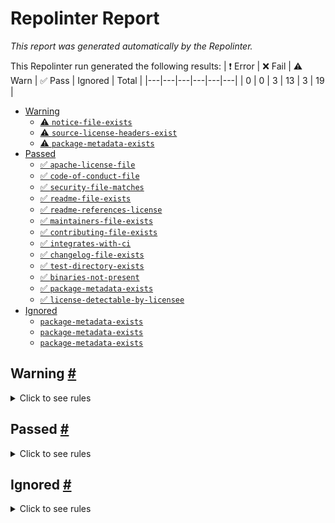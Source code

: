 # Repolinter Report

*This report was generated automatically by the Repolinter.*

This Repolinter run generated the following results:
| ❗  Error | ❌  Fail | ⚠️  Warn | ✅  Pass | Ignored | Total |
|---|---|---|---|---|---|
| 0 | 0 | 3 | 13 | 3 | 19 |

- [Warning](#user-content-warning)
  - [⚠️ `notice-file-exists`](#user-content--notice-file-exists)
  - [⚠️ `source-license-headers-exist`](#user-content--source-license-headers-exist)
  - [⚠️ `package-metadata-exists`](#user-content--package-metadata-exists)
- [Passed](#user-content-passed)
  - [✅ `apache-license-file`](#user-content--apache-license-file)
  - [✅ `code-of-conduct-file`](#user-content--code-of-conduct-file)
  - [✅ `security-file-matches`](#user-content--security-file-matches)
  - [✅ `readme-file-exists`](#user-content--readme-file-exists)
  - [✅ `readme-references-license`](#user-content--readme-references-license)
  - [✅ `maintainers-file-exists`](#user-content--maintainers-file-exists)
  - [✅ `contributing-file-exists`](#user-content--contributing-file-exists)
  - [✅ `integrates-with-ci`](#user-content--integrates-with-ci)
  - [✅ `changelog-file-exists`](#user-content--changelog-file-exists)
  - [✅ `test-directory-exists`](#user-content--test-directory-exists)
  - [✅ `binaries-not-present`](#user-content--binaries-not-present)
  - [✅ `package-metadata-exists`](#user-content--package-metadata-exists)
  - [✅ `license-detectable-by-licensee`](#user-content--license-detectable-by-licensee)
- [Ignored](#user-content-ignored)
  - [`package-metadata-exists`](#user-content-package-metadata-exists)
  - [`package-metadata-exists`](#user-content-package-metadata-exists)
  - [`package-metadata-exists`](#user-content-package-metadata-exists)

## Warning <a href="#user-content-warning" id="warning">#</a>

<details>
<summary>Click to see rules</summary>

### ⚠️ `notice-file-exists` <a href="#user-content--notice-file-exists" id="-notice-file-exists">#</a>

Did not find a file matching the specified patterns. (`NOTICE*`).

### ⚠️ `source-license-headers-exist` <a href="#user-content--source-license-headers-exist" id="-source-license-headers-exist">#</a>

Below is a list of files or patterns that failed:

- `packages/caliper-cli/caliper.js`: The first 7 lines do not contain the pattern(s): Copyright.
- `packages/caliper-cli/index.js`: The first 7 lines do not contain the pattern(s): Copyright.
- `packages/caliper-core/index.js`: The first 7 lines do not contain the pattern(s): Copyright.
- `packages/caliper-ethereum/index.js`: The first 7 lines do not contain the pattern(s): Copyright.
- `packages/caliper-fabric/index.js`: The first 7 lines do not contain the pattern(s): Copyright.
- `packages/caliper-fisco-bcos/index.js`: The first 7 lines do not contain the pattern(s): Copyright.
- `packages/caliper-gui-server/app.js`: The first 7 lines do not contain the pattern(s): Copyright.
- `packages/caliper-publish/publish.js`: The first 7 lines do not contain the pattern(s): Copyright.
- `packages/caliper-cli/lib/bindCommand.js`: The first 7 lines do not contain the pattern(s): Copyright.
- `packages/caliper-cli/lib/launchCommand.js`: The first 7 lines do not contain the pattern(s): Copyright.
- `packages/caliper-cli/lib/unbindCommand.js`: The first 7 lines do not contain the pattern(s): Copyright.
- `packages/caliper-ethereum/lib/connectorFactory.js`: The first 7 lines do not contain the pattern(s): Copyright.
- `packages/caliper-ethereum/lib/ethereum-connector.js`: The first 7 lines do not contain the pattern(s): Copyright.
- `packages/caliper-fabric/lib/FabricConnectorContext.js`: The first 7 lines do not contain the pattern(s): Copyright.
- `packages/caliper-fabric/lib/FabricConnectorFactory.js`: The first 7 lines do not contain the pattern(s): Copyright.
- `packages/caliper-fabric/test/FabricConnectorFactory.js`: The first 7 lines do not contain the pattern(s): Copyright.
- `packages/caliper-fisco-bcos/lib/channelPromise.js`: The first 7 lines do not contain the pattern(s): Copyright.
- `packages/caliper-fisco-bcos/lib/common.js`: The first 7 lines do not contain the pattern(s): Copyright.
- `packages/caliper-fisco-bcos/lib/connectorFactory.js`: The first 7 lines do not contain the pattern(s): Copyright.
- `packages/caliper-fisco-bcos/lib/fiscoBcos-connector.js`: The first 7 lines do not contain the pattern(s): Copyright.
- `packages/caliper-fisco-bcos/lib/fiscoBcosApi.js`: The first 7 lines do not contain the pattern(s): Copyright.
- `packages/caliper-fisco-bcos/lib/generateRawTransactions.js`: The first 7 lines do not contain the pattern(s): Copyright.
- `packages/caliper-fisco-bcos/lib/installSmartContract.js`: The first 7 lines do not contain the pattern(s): Copyright.
- `packages/caliper-fisco-bcos/lib/invokeSmartContract.js`: The first 7 lines do not contain the pattern(s): Copyright.
- `packages/caliper-fisco-bcos/lib/sendRawTransactions.js`: The first 7 lines do not contain the pattern(s): Copyright.
- `packages/caliper-gui-dashboard/src/index.js`: The first 7 lines do not contain the pattern(s): Copyright.
- `packages/caliper-gui-dashboard/src/routes.js`: The first 7 lines do not contain the pattern(s): Copyright.
- `packages/caliper-gui-server/src/gui-caliper-flow.js`: The first 7 lines do not contain the pattern(s): Copyright.
- `packages/caliper-gui-server/test/random-gen-test.js`: The first 7 lines do not contain the pattern(s): Copyright.
- `packages/caliper-publish/lib/dockerCommand.js`: The first 7 lines do not contain the pattern(s): Copyright.
- `packages/caliper-publish/lib/npmCommand.js`: The first 7 lines do not contain the pattern(s): Copyright.
- `packages/caliper-publish/lib/verdaccio.js`: The first 7 lines do not contain the pattern(s): Copyright.
- `packages/caliper-publish/lib/version.js`: The first 7 lines do not contain the pattern(s): Copyright.
- `packages/caliper-tests-integration/besu_tests/open.js`: The first 7 lines do not contain the pattern(s): Copyright.
- `packages/caliper-tests-integration/besu_tests/query.js`: The first 7 lines do not contain the pattern(s): Copyright.
- `packages/caliper-tests-integration/besu_tests/store.js`: The first 7 lines do not contain the pattern(s): Copyright.
- `packages/caliper-tests-integration/besu_tests/transfer.js`: The first 7 lines do not contain the pattern(s): Copyright.
- `packages/caliper-tests-integration/ethereum_tests/open.js`: The first 7 lines do not contain the pattern(s): Copyright.
- `packages/caliper-tests-integration/ethereum_tests/query.js`: The first 7 lines do not contain the pattern(s): Copyright.
- `packages/caliper-tests-integration/ethereum_tests/transfer.js`: The first 7 lines do not contain the pattern(s): Copyright.
- `packages/caliper-tests-integration/fabric_docker_distributed_tests/init.js`: The first 7 lines do not contain the pattern(s): Copyright.
- `packages/caliper-tests-integration/fabric_docker_distributed_tests/query.js`: The first 7 lines do not contain the pattern(s): Copyright.
- `packages/caliper-tests-integration/fabric_docker_local_tests/init.js`: The first 7 lines do not contain the pattern(s): Copyright.
- `packages/caliper-tests-integration/fabric_docker_local_tests/query.js`: The first 7 lines do not contain the pattern(s): Copyright.
- `packages/caliper-tests-integration/fabric_tests/init.js`: The first 7 lines do not contain the pattern(s): Copyright.
- `packages/caliper-tests-integration/fabric_tests/initByChannel.js`: The first 7 lines do not contain the pattern(s): Copyright.
- `packages/caliper-tests-integration/fabric_tests/query.js`: The first 7 lines do not contain the pattern(s): Copyright.
- `packages/caliper-tests-integration/fabric_tests/queryByChannel.js`: The first 7 lines do not contain the pattern(s): Copyright.
- `packages/caliper-tests-integration/fisco-bcos_tests/get.js`: The first 7 lines do not contain the pattern(s): Copyright.
- `packages/caliper-tests-integration/fisco-bcos_tests/set.js`: The first 7 lines do not contain the pattern(s): Copyright.
- `packages/caliper-cli/lib/launch/launchManagerCommand.js`: The first 7 lines do not contain the pattern(s): Copyright.
- `packages/caliper-cli/lib/launch/launchWorkerCommand.js`: The first 7 lines do not contain the pattern(s): Copyright.
- `packages/caliper-cli/lib/lib/bindCommon.js`: The first 7 lines do not contain the pattern(s): Copyright.
- `packages/caliper-core/lib/manager/caliper-engine.js`: The first 7 lines do not contain the pattern(s): Copyright.
- `packages/caliper-core/lib/worker/caliper-worker.js`: The first 7 lines do not contain the pattern(s): Copyright.
- `packages/caliper-core/lib/worker/worker-message-handler.js`: The first 7 lines do not contain the pattern(s): Copyright.
- `packages/caliper-core/test/core/connector-base.js`: The first 7 lines do not contain the pattern(s): Copyright.
- `packages/caliper-core/test/core/transaction-statistics-collector.js`: The first 7 lines do not contain the pattern(s): Copyright.
- `packages/caliper-core/test/core/transaction-status.js`: The first 7 lines do not contain the pattern(s): Copyright.
- `packages/caliper-core/test/worker/caliper-worker.js`: The first 7 lines do not contain the pattern(s): Copyright.
- `packages/caliper-fabric/lib/connector-configuration/ConnectionProfileDefinition.js`: The first 7 lines do not contain the pattern(s): Copyright.
- `packages/caliper-fabric/lib/connector-configuration/ConnectorConfiguration.js`: The first 7 lines do not contain the pattern(s): Copyright.
- `packages/caliper-fabric/lib/connector-configuration/ConnectorConfigurationFactory.js`: The first 7 lines do not contain the pattern(s): Copyright.
- `packages/caliper-fabric/lib/identity-management/ExportedIdentity.js`: The first 7 lines do not contain the pattern(s): Copyright.
- `packages/caliper-fabric/lib/identity-management/IWalletFacade.js`: The first 7 lines do not contain the pattern(s): Copyright.
- `packages/caliper-fabric/lib/identity-management/IWalletFacadeFactory.js`: The first 7 lines do not contain the pattern(s): Copyright.
- `packages/caliper-fabric/lib/identity-management/IdentityManager.js`: The first 7 lines do not contain the pattern(s): Copyright.
- `packages/caliper-fabric/lib/identity-management/IdentityManagerFactory.js`: The first 7 lines do not contain the pattern(s): Copyright.
- `packages/caliper-fabric/test/connector-configuration/ConnectionProfileDefinition.js`: The first 7 lines do not contain the pattern(s): Copyright.
- `packages/caliper-fabric/test/connector-configuration/ConnectorConfiguration.js`: The first 7 lines do not contain the pattern(s): Copyright.
- `packages/caliper-fabric/test/connector-configuration/ConnectorConfigurationFactory.js`: The first 7 lines do not contain the pattern(s): Copyright.
- `packages/caliper-fabric/test/identity-management/IdentityManager.js`: The first 7 lines do not contain the pattern(s): Copyright.
- `packages/caliper-fabric/test/utils/GenerateConfiguration.js`: The first 7 lines do not contain the pattern(s): Copyright.
- `packages/caliper-fabric/test/utils/GenerateWallet.js`: The first 7 lines do not contain the pattern(s): Copyright.
- `packages/caliper-fisco-bcos/lib/web3lib/config.js`: The first 7 lines do not contain the pattern(s): Copyright.
- `packages/caliper-fisco-bcos/lib/web3lib/transactionObject.js`: The first 7 lines do not contain the pattern(s): Copyright.
- `packages/caliper-fisco-bcos/lib/web3lib/utils.js`: The first 7 lines do not contain the pattern(s): Copyright.
- `packages/caliper-fisco-bcos/lib/web3lib/web3sync.js`: The first 7 lines do not contain the pattern(s): Copyright.
- `packages/caliper-gui-dashboard/src/utilities/GuiUtils.js`: The first 7 lines do not contain the pattern(s): Copyright.
- `packages/caliper-gui-server/src/api/api1.js`: The first 7 lines do not contain the pattern(s): Copyright.
- `packages/caliper-gui-server/src/api/api2.js`: The first 7 lines do not contain the pattern(s): Copyright.
- `packages/caliper-gui-server/test/temp/app-test.js`: The first 7 lines do not contain the pattern(s): Copyright.
- `packages/caliper-gui-server/test/temp/httpVerbs.js`: The first 7 lines do not contain the pattern(s): Copyright.
- `packages/caliper-publish/lib/impl/docker.js`: The first 7 lines do not contain the pattern(s): Copyright.
- `packages/caliper-publish/lib/impl/npm.js`: The first 7 lines do not contain the pattern(s): Copyright.
- `packages/caliper-publish/lib/utils/cmdutils.js`: The first 7 lines do not contain the pattern(s): Copyright.
- `packages/caliper-publish/lib/verdaccio/startCommand.js`: The first 7 lines do not contain the pattern(s): Copyright.
- `packages/caliper-publish/lib/verdaccio/stopCommand.js`: The first 7 lines do not contain the pattern(s): Copyright.
- `packages/caliper-publish/lib/version/checkCommand.js`: The first 7 lines do not contain the pattern(s): Copyright.
- `packages/caliper-publish/lib/version/fixCommand.js`: The first 7 lines do not contain the pattern(s): Copyright.
- `packages/caliper-tests-integration/fabric_tests/phase5/queryByChannelNoTargetPeers.js`: The first 7 lines do not contain the pattern(s): Copyright.
- `packages/caliper-tests-integration/fabric_tests/phase5/queryNoTargetPeers.js`: The first 7 lines do not contain the pattern(s): Copyright.
- `packages/generator-caliper/generators/app/index.js`: The first 7 lines do not contain the pattern(s): Copyright.
- `packages/generator-caliper/generators/benchmark/index.js`: The first 7 lines do not contain the pattern(s): Copyright.
- `packages/generator-caliper/test/benchmark/config.js`: The first 7 lines do not contain the pattern(s): Copyright.
- `packages/generator-caliper/test/benchmark/workload.js`: The first 7 lines do not contain the pattern(s): Copyright.
- `packages/caliper-cli/lib/launch/lib/launchManager.js`: The first 7 lines do not contain the pattern(s): Copyright.
- `packages/caliper-cli/lib/launch/lib/launchWorker.js`: The first 7 lines do not contain the pattern(s): Copyright.
- `packages/caliper-core/lib/common/config/Config.js`: The first 7 lines do not contain the pattern(s): Copyright.
- `packages/caliper-core/lib/common/config/config-util.js`: The first 7 lines do not contain the pattern(s): Copyright.
- `packages/caliper-core/lib/common/core/connector-base.js`: The first 7 lines do not contain the pattern(s): Copyright.
- `packages/caliper-core/lib/common/core/connector-interface.js`: The first 7 lines do not contain the pattern(s): Copyright.
- `packages/caliper-core/lib/common/core/transaction-statistics-collector.js`: The first 7 lines do not contain the pattern(s): Copyright.
- `packages/caliper-core/lib/common/core/transaction-status.js`: The first 7 lines do not contain the pattern(s): Copyright.
- `packages/caliper-core/lib/common/messages/assignIdMessage.js`: The first 7 lines do not contain the pattern(s): Copyright.
- `packages/caliper-core/lib/common/messages/assignedMessage.js`: The first 7 lines do not contain the pattern(s): Copyright.
- `packages/caliper-core/lib/common/messages/connectedMessage.js`: The first 7 lines do not contain the pattern(s): Copyright.
- `packages/caliper-core/lib/common/messages/exitMessage.js`: The first 7 lines do not contain the pattern(s): Copyright.
- `packages/caliper-core/lib/common/messages/initializeMessage.js`: The first 7 lines do not contain the pattern(s): Copyright.
- `packages/caliper-core/lib/common/messages/message.js`: The first 7 lines do not contain the pattern(s): Copyright.
- `packages/caliper-core/lib/common/messages/parse.js`: The first 7 lines do not contain the pattern(s): Copyright.
- `packages/caliper-core/lib/common/messages/prepareMessage.js`: The first 7 lines do not contain the pattern(s): Copyright.
- `packages/caliper-core/lib/common/messages/preparedMessage.js`: The first 7 lines do not contain the pattern(s): Copyright.
- `packages/caliper-core/lib/common/messages/readyMessage.js`: The first 7 lines do not contain the pattern(s): Copyright.
- `packages/caliper-core/lib/common/messages/registerMessage.js`: The first 7 lines do not contain the pattern(s): Copyright.
- `packages/caliper-core/lib/common/messages/testMessage.js`: The first 7 lines do not contain the pattern(s): Copyright.
- `packages/caliper-core/lib/common/messages/testResultMessage.js`: The first 7 lines do not contain the pattern(s): Copyright.
- `packages/caliper-core/lib/common/messages/txResetMessage.js`: The first 7 lines do not contain the pattern(s): Copyright.
- `packages/caliper-core/lib/common/messages/txUpdateMessage.js`: The first 7 lines do not contain the pattern(s): Copyright.
- `packages/caliper-core/lib/common/messengers/messenger-interface.js`: The first 7 lines do not contain the pattern(s): Copyright.
- `packages/caliper-core/lib/common/prometheus/prometheus-query-client.js`: The first 7 lines do not contain the pattern(s): Copyright.
- `packages/caliper-core/lib/common/prometheus/prometheus-query-helper.js`: The first 7 lines do not contain the pattern(s): Copyright.
- `packages/caliper-core/lib/common/utils/benchmark-validator.js`: The first 7 lines do not contain the pattern(s): Copyright.
- `packages/caliper-core/lib/common/utils/caliper-utils.js`: The first 7 lines do not contain the pattern(s): Copyright.
- `packages/caliper-core/lib/common/utils/constants.js`: The first 7 lines do not contain the pattern(s): Copyright.
- `packages/caliper-core/lib/common/utils/log-formats.js`: The first 7 lines do not contain the pattern(s): Copyright.
- `packages/caliper-core/lib/common/utils/logging-util.js`: The first 7 lines do not contain the pattern(s): Copyright.
- `packages/caliper-core/lib/common/utils/version.js`: The first 7 lines do not contain the pattern(s): Copyright.
- `packages/caliper-core/lib/manager/charts/chart-builder.js`: The first 7 lines do not contain the pattern(s): Copyright.
- `packages/caliper-core/lib/manager/monitors/monitor-docker.js`: The first 7 lines do not contain the pattern(s): Copyright.
- `packages/caliper-core/lib/manager/monitors/monitor-interface.js`: The first 7 lines do not contain the pattern(s): Copyright.
- `packages/caliper-core/lib/manager/monitors/monitor-process.js`: The first 7 lines do not contain the pattern(s): Copyright.
- `packages/caliper-core/lib/manager/monitors/monitor-prometheus.js`: The first 7 lines do not contain the pattern(s): Copyright.
- `packages/caliper-core/lib/manager/monitors/monitor-utilities.js`: The first 7 lines do not contain the pattern(s): Copyright.
- `packages/caliper-core/lib/manager/orchestrators/monitor-orchestrator.js`: The first 7 lines do not contain the pattern(s): Copyright.
- `packages/caliper-core/lib/manager/orchestrators/round-orchestrator.js`: The first 7 lines do not contain the pattern(s): Copyright.
- `packages/caliper-core/lib/manager/orchestrators/worker-orchestrator.js`: The first 7 lines do not contain the pattern(s): Copyright.
- `packages/caliper-core/lib/manager/report/report-builder.js`: The first 7 lines do not contain the pattern(s): Copyright.
- `packages/caliper-core/lib/manager/report/report.js`: The first 7 lines do not contain the pattern(s): Copyright.
- `packages/caliper-core/lib/manager/test-observers/default-observer.js`: The first 7 lines do not contain the pattern(s): Copyright.
- `packages/caliper-core/lib/manager/test-observers/null-observer.js`: The first 7 lines do not contain the pattern(s): Copyright.
- `packages/caliper-core/lib/manager/test-observers/observer-interface.js`: The first 7 lines do not contain the pattern(s): Copyright.
- `packages/caliper-core/lib/manager/test-observers/test-observer.js`: The first 7 lines do not contain the pattern(s): Copyright.
- `packages/caliper-core/lib/worker/rate-control/compositeRate.js`: The first 7 lines do not contain the pattern(s): Copyright.
- `packages/caliper-core/lib/worker/rate-control/fixedFeedbackRate.js`: The first 7 lines do not contain the pattern(s): Copyright.
- `packages/caliper-core/lib/worker/rate-control/fixedLoad.js`: The first 7 lines do not contain the pattern(s): Copyright.
- `packages/caliper-core/lib/worker/rate-control/fixedRate.js`: The first 7 lines do not contain the pattern(s): Copyright.
- `packages/caliper-core/lib/worker/rate-control/linearRate.js`: The first 7 lines do not contain the pattern(s): Copyright.
- `packages/caliper-core/lib/worker/rate-control/maxRate.js`: The first 7 lines do not contain the pattern(s): Copyright.
- `packages/caliper-core/lib/worker/rate-control/noRate.js`: The first 7 lines do not contain the pattern(s): Copyright.
- `packages/caliper-core/lib/worker/rate-control/rateControl.js`: The first 7 lines do not contain the pattern(s): Copyright.
- `packages/caliper-core/lib/worker/rate-control/rateInterface.js`: The first 7 lines do not contain the pattern(s): Copyright.
- `packages/caliper-core/lib/worker/rate-control/recordRate.js`: The first 7 lines do not contain the pattern(s): Copyright.
- `packages/caliper-core/lib/worker/rate-control/replayRate.js`: The first 7 lines do not contain the pattern(s): Copyright.
- `packages/caliper-core/lib/worker/tx-observers/internal-tx-observer.js`: The first 7 lines do not contain the pattern(s): Copyright.
- `packages/caliper-core/lib/worker/tx-observers/logging-tx-observer.js`: The first 7 lines do not contain the pattern(s): Copyright.
- `packages/caliper-core/lib/worker/tx-observers/prometheus-push-tx-observer.js`: The first 7 lines do not contain the pattern(s): Copyright.
- `packages/caliper-core/lib/worker/tx-observers/prometheus-tx-observer.js`: The first 7 lines do not contain the pattern(s): Copyright.
- `packages/caliper-core/lib/worker/tx-observers/tx-observer-dispatch.js`: The first 7 lines do not contain the pattern(s): Copyright.
- `packages/caliper-core/lib/worker/tx-observers/tx-observer-interface.js`: The first 7 lines do not contain the pattern(s): Copyright.
- `packages/caliper-core/lib/worker/workload/workloadModuleBase.js`: The first 7 lines do not contain the pattern(s): Copyright.
- `packages/caliper-core/lib/worker/workload/workloadModuleInterface.js`: The first 7 lines do not contain the pattern(s): Copyright.
- `packages/caliper-core/test/common/core/transaction-statisitcs-collector.js`: The first 7 lines do not contain the pattern(s): Copyright.
- `packages/caliper-core/test/common/prometheus/prometheus-query-helper.js`: The first 7 lines do not contain the pattern(s): Copyright.
- `packages/caliper-core/test/common/utils/caliper-utils.js`: The first 7 lines do not contain the pattern(s): Copyright.
- `packages/caliper-core/test/manager/charts/chart-builder.js`: The first 7 lines do not contain the pattern(s): Copyright.
- `packages/caliper-core/test/manager/monitor/monitor-utilities.js`: The first 7 lines do not contain the pattern(s): Copyright.
- `packages/caliper-core/test/manager/monitors/monitor-docker.js`: The first 7 lines do not contain the pattern(s): Copyright.
- `packages/caliper-core/test/manager/monitors/monitor-prometheus.js`: The first 7 lines do not contain the pattern(s): Copyright.
- `packages/caliper-core/test/manager/orchestrators/worker-orchestrator.js`: The first 7 lines do not contain the pattern(s): Copyright.
- `packages/caliper-core/test/manager/report/report.js`: The first 7 lines do not contain the pattern(s): Copyright.
- `packages/caliper-core/test/worker/rate-control/fixedFeedbackRate.js`: The first 7 lines do not contain the pattern(s): Copyright.
- `packages/caliper-core/test/worker/rate-control/fixedLoad.js`: The first 7 lines do not contain the pattern(s): Copyright.
- `packages/caliper-core/test/worker/rate-control/fixedRate.js`: The first 7 lines do not contain the pattern(s): Copyright.
- `packages/caliper-core/test/worker/rate-control/linearRate.js`: The first 7 lines do not contain the pattern(s): Copyright.
- `packages/caliper-core/test/worker/rate-control/maxRate.js`: The first 7 lines do not contain the pattern(s): Copyright.
- `packages/caliper-core/test/worker/rate-control/mockRate.js`: The first 7 lines do not contain the pattern(s): Copyright.
- `packages/caliper-core/test/worker/rate-control/noRate.js`: The first 7 lines do not contain the pattern(s): Copyright.
- `packages/caliper-core/test/worker/rate-control/recordRate.js`: The first 7 lines do not contain the pattern(s): Copyright.
- `packages/caliper-core/test/worker/tx-observers/prometheus-push-tx-observer.js`: The first 7 lines do not contain the pattern(s): Copyright.
- `packages/caliper-core/test/worker/tx-observers/prometheus-tx-observer.js`: The first 7 lines do not contain the pattern(s): Copyright.
- `packages/caliper-fabric/lib/connector-versions/peer-gateway/PeerGateway.js`: The first 7 lines do not contain the pattern(s): Copyright.
- `packages/caliper-fabric/lib/connector-versions/peer-gateway/WalletFacade.js`: The first 7 lines do not contain the pattern(s): Copyright.
- `packages/caliper-fabric/lib/connector-versions/peer-gateway/WalletFacadeFactory.js`: The first 7 lines do not contain the pattern(s): Copyright.
- `packages/caliper-fabric/lib/connector-versions/v1/ClientCreator.js`: The first 7 lines do not contain the pattern(s): Copyright.
- `packages/caliper-fabric/lib/connector-versions/v1/FabricGateway.js`: The first 7 lines do not contain the pattern(s): Copyright.
- `packages/caliper-fabric/lib/connector-versions/v1/FabricNonGateway.js`: The first 7 lines do not contain the pattern(s): Copyright.
- `packages/caliper-fabric/lib/connector-versions/v1/WalletFacade.js`: The first 7 lines do not contain the pattern(s): Copyright.
- `packages/caliper-fabric/lib/connector-versions/v1/WalletFacadeFactory.js`: The first 7 lines do not contain the pattern(s): Copyright.
- `packages/caliper-fabric/lib/connector-versions/v2/FabricGateway.js`: The first 7 lines do not contain the pattern(s): Copyright.
- `packages/caliper-fabric/lib/connector-versions/v2/WalletFacade.js`: The first 7 lines do not contain the pattern(s): Copyright.
- `packages/caliper-fabric/lib/connector-versions/v2/WalletFacadeFactory.js`: The first 7 lines do not contain the pattern(s): Copyright.
- `packages/caliper-fabric/test/connector-versions/peer-gateway/PeerGateway.js`: The first 7 lines do not contain the pattern(s): Copyright.
- `packages/caliper-fabric/test/connector-versions/peer-gateway/PeerGatewayStubs.js`: The first 7 lines do not contain the pattern(s): Copyright.
- `packages/caliper-fabric/test/connector-versions/peer-gateway/WalletFacade.js`: The first 7 lines do not contain the pattern(s): Copyright.
- `packages/caliper-fabric/test/connector-versions/v1/ClientCreator.js`: The first 7 lines do not contain the pattern(s): Copyright.
- `packages/caliper-fabric/test/connector-versions/v1/ClientStubs.js`: The first 7 lines do not contain the pattern(s): Copyright.
- `packages/caliper-fabric/test/connector-versions/v1/FabricGateway-1.4.4.js`: The first 7 lines do not contain the pattern(s): Copyright.
- `packages/caliper-fabric/test/connector-versions/v1/FabricGateway.js`: The first 7 lines do not contain the pattern(s): Copyright.
- `packages/caliper-fabric/test/connector-versions/v1/FabricNonGateway.js`: The first 7 lines do not contain the pattern(s): Copyright.
- `packages/caliper-fabric/test/connector-versions/v1/V1GatewayStubs.js`: The first 7 lines do not contain the pattern(s): Copyright.
- `packages/caliper-fabric/test/connector-versions/v1/WalletFacade.js`: The first 7 lines do not contain the pattern(s): Copyright.
- `packages/caliper-fabric/test/connector-versions/v2/FabricGateway.js`: The first 7 lines do not contain the pattern(s): Copyright.
- `packages/caliper-fabric/test/connector-versions/v2/V2GatewayStubs.js`: The first 7 lines do not contain the pattern(s): Copyright.
- `packages/caliper-fabric/test/connector-versions/v2/WalletFacade.js`: The first 7 lines do not contain the pattern(s): Copyright.
- `packages/caliper-publish/lib/verdaccio/impl/start.js`: The first 7 lines do not contain the pattern(s): Copyright.
- `packages/caliper-publish/lib/verdaccio/impl/stop.js`: The first 7 lines do not contain the pattern(s): Copyright.
- `packages/caliper-publish/lib/version/impl/check.js`: The first 7 lines do not contain the pattern(s): Copyright.
- `packages/caliper-publish/lib/version/impl/fix.js`: The first 7 lines do not contain the pattern(s): Copyright.
- `packages/generator-caliper/generators/benchmark/templates/workload.js`: The first 7 lines do not contain the pattern(s): Copyright.
- `packages/caliper-core/lib/common/messengers/mqtt/factory.js`: The first 7 lines do not contain the pattern(s): Copyright.
- `packages/caliper-core/lib/common/messengers/mqtt/mqtt-messenger.js`: The first 7 lines do not contain the pattern(s): Copyright.
- `packages/caliper-core/lib/common/messengers/process/factory.js`: The first 7 lines do not contain the pattern(s): Copyright.
- `packages/caliper-core/lib/common/messengers/process/process-messenger.js`: The first 7 lines do not contain the pattern(s): Copyright.
- `packages/caliper-core/lib/worker/workload/declarative/contract-function-parameter.js`: The first 7 lines do not contain the pattern(s): Copyright.
- `packages/caliper-core/lib/worker/workload/declarative/contract-function.js`: The first 7 lines do not contain the pattern(s): Copyright.
- `packages/caliper-core/lib/worker/workload/declarative/contract.js`: The first 7 lines do not contain the pattern(s): Copyright.
- `packages/caliper-core/lib/worker/workload/declarative/declarative-workload-module-base.js`: The first 7 lines do not contain the pattern(s): Copyright.
- `packages/caliper-core/test/worker/workload/declarative/contract-function-parameter.test.js`: The first 7 lines do not contain the pattern(s): Copyright.
- `packages/caliper-tests-integration/fabric_docker_distributed_tests/src/marbles/node/marbles.js`: The first 7 lines do not contain the pattern(s): Copyright.
- `packages/caliper-tests-integration/fabric_docker_local_tests/src/marbles/node/marbles.js`: The first 7 lines do not contain the pattern(s): Copyright.
- `packages/caliper-tests-integration/fabric_tests/src/marbles/node/marbles.js`: The first 7 lines do not contain the pattern(s): Copyright.
- `packages/caliper-core/lib/worker/workload/declarative/value-providers/formatted-string-value-provider.js`: The first 7 lines do not contain the pattern(s): Copyright.
- `packages/caliper-core/lib/worker/workload/declarative/value-providers/list-element-value-provider.js`: The first 7 lines do not contain the pattern(s): Copyright.
- `packages/caliper-core/lib/worker/workload/declarative/value-providers/parameter-reference-value-provider.js`: The first 7 lines do not contain the pattern(s): Copyright.
- `packages/caliper-core/lib/worker/workload/declarative/value-providers/uniform-random-list-item-value-provider.js`: The first 7 lines do not contain the pattern(s): Copyright.
- `packages/caliper-core/lib/worker/workload/declarative/value-providers/uniform-random-value-provider.js`: The first 7 lines do not contain the pattern(s): Copyright.
- `packages/caliper-core/lib/worker/workload/declarative/value-providers/value-provider-factory.js`: The first 7 lines do not contain the pattern(s): Copyright.
- `packages/caliper-core/lib/worker/workload/declarative/value-providers/value-provider-interface.js`: The first 7 lines do not contain the pattern(s): Copyright.
- `packages/caliper-core/lib/worker/workload/declarative/value-providers/variable-reference-value-provider.js`: The first 7 lines do not contain the pattern(s): Copyright.
- `packages/caliper-core/test/worker/workload/declarative/value-providers/formatted-string-value-provider.test.js`: The first 7 lines do not contain the pattern(s): Copyright.
- `packages/caliper-core/test/worker/workload/declarative/value-providers/list-element-value-provider.test.js`: The first 7 lines do not contain the pattern(s): Copyright.
- `packages/caliper-core/test/worker/workload/declarative/value-providers/parameter-reference-value-provider.test.js`: The first 7 lines do not contain the pattern(s): Copyright.
- `packages/caliper-core/test/worker/workload/declarative/value-providers/uniform-random-list-item-value-provider.test.js`: The first 7 lines do not contain the pattern(s): Copyright.
- `packages/caliper-core/test/worker/workload/declarative/value-providers/uniform-random-value-provider.test.js`: The first 7 lines do not contain the pattern(s): Copyright.
- `packages/caliper-core/test/worker/workload/declarative/value-providers/value-provider-factory.test.js`: The first 7 lines do not contain the pattern(s): Copyright.
- `packages/caliper-core/test/worker/workload/declarative/value-providers/value-provider-interface.test.js`: The first 7 lines do not contain the pattern(s): Copyright.
- `packages/caliper-core/test/worker/workload/declarative/value-providers/variable-reference-value-provider.test.js`: The first 7 lines do not contain the pattern(s): Copyright.
- `packages/caliper-tests-integration/generator_tests/fabric/src/marbles/node/marbles.js`: The first 7 lines do not contain the pattern(s): Copyright.
- `packages/caliper-tests-integration/fabric_docker_distributed_tests/src/marbles/go/marbles.go`: The first 7 lines do not contain the pattern(s): Copyright.
- `packages/caliper-tests-integration/fabric_docker_local_tests/src/marbles/go/marbles.go`: The first 7 lines do not contain the pattern(s): Copyright.
- `packages/caliper-tests-integration/fabric_tests/src/marbles/go/marbles.go`: The first 7 lines do not contain the pattern(s): Copyright.

### ⚠️ `package-metadata-exists` <a href="#user-content--package-metadata-exists" id="-package-metadata-exists">#</a>

Did not find a file matching the specified patterns. (`go.mod`).

</details>

## Passed <a href="#user-content-passed" id="passed">#</a>

<details>
<summary>Click to see rules</summary>

### ✅ `apache-license-file` <a href="#user-content--apache-license-file" id="-apache-license-file">#</a>

All files passed this test.

### ✅ `code-of-conduct-file` <a href="#user-content--code-of-conduct-file" id="-code-of-conduct-file">#</a>

Contains https://wiki.hyperledger.org/community/hyperledger-project-code-of-conduct (`CODE_OF_CONDUCT.md`).

### ✅ `security-file-matches` <a href="#user-content--security-file-matches" id="-security-file-matches">#</a>

Contains https://wiki.hyperledger.org/display/.*(SEC|HYP)/Defect[.+]Response (`SECURITY.md`).

### ✅ `readme-file-exists` <a href="#user-content--readme-file-exists" id="-readme-file-exists">#</a>

Found file (`README.md`).

### ✅ `readme-references-license` <a href="#user-content--readme-references-license" id="-readme-references-license">#</a>

Contains license (`README.md`).

### ✅ `maintainers-file-exists` <a href="#user-content--maintainers-file-exists" id="-maintainers-file-exists">#</a>

Found file (`MAINTAINERS.md`).

### ✅ `contributing-file-exists` <a href="#user-content--contributing-file-exists" id="-contributing-file-exists">#</a>

Found file (`CONTRIBUTING.md`).

### ✅ `integrates-with-ci` <a href="#user-content--integrates-with-ci" id="-integrates-with-ci">#</a>

Found file (`.github/workflows/coverage.yml`).

### ✅ `changelog-file-exists` <a href="#user-content--changelog-file-exists" id="-changelog-file-exists">#</a>

Found file (`CHANGELOG.md`).

### ✅ `test-directory-exists` <a href="#user-content--test-directory-exists" id="-test-directory-exists">#</a>

Found file (`packages/caliper-core/test`).

### ✅ `binaries-not-present` <a href="#user-content--binaries-not-present" id="-binaries-not-present">#</a>

Excluded file type doesn't exist. (`**/*.exe,**/*.dll,!**/node_modules/**`).

### ✅ `package-metadata-exists` <a href="#user-content--package-metadata-exists" id="-package-metadata-exists">#</a>

Found file (`package.json`).

### ✅ `license-detectable-by-licensee` <a href="#user-content--license-detectable-by-licensee" id="-license-detectable-by-licensee">#</a>

Licensee identified the license for project: Apache-2.0.

</details>

## Ignored <a href="#user-content-ignored" id="ignored">#</a>

<details>
<summary>Click to see rules</summary>

### `package-metadata-exists` <a href="#user-content-package-metadata-exists" id="package-metadata-exists">#</a>

This rule was ignored for the following reason: ignored due to unsatisfied condition(s): "language=ruby"

### `package-metadata-exists` <a href="#user-content-package-metadata-exists" id="package-metadata-exists">#</a>

This rule was ignored for the following reason: ignored due to unsatisfied condition(s): "language=java"

### `package-metadata-exists` <a href="#user-content-package-metadata-exists" id="package-metadata-exists">#</a>

This rule was ignored for the following reason: ignored due to unsatisfied condition(s): "language=python"

</details>

